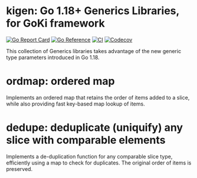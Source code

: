 # kigen: Go 1.18+ Generics Libraries, for GoKi framework

[![Go Report Card](https://goreportcard.com/badge/github.com/goki/kigen)](https://goreportcard.com/report/github.com/goki/kigen)
[![Go Reference](https://pkg.go.dev/badge/github.com/goki/kigen.svg)](https://pkg.go.dev/github.com/goki/kigen)
[![CI](https://github.com/goki/kigen/actions/workflows/ci.yml/badge.svg)](https://github.com/goki/kigen/actions/workflows/ci.yml)
[![Codecov](https://codecov.io/gh/goki/kigen/branch/master/graph/badge.svg?token=Hw5cInAxY3)](https://codecov.io/gh/goki/kigen)

This collection of Generics libraries takes advantage of the new generic type parameters introduced in Go 1.18.

# ordmap: ordered map

Implements an ordered map that retains the order of items added to a slice, while also providing fast key-based map lookup of items.

# dedupe: deduplicate (uniquify) any slice with comparable elements

Implements a de-duplication function for any comparable slice type, efficiently using a map to check for duplicates.  The original order of items is preserved.



